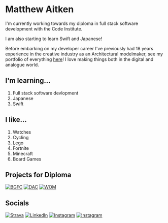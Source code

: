 # Matthew Aitken

I'm currently working towards my diploma in full stack software development with the Code Institute.

I am also starting to learn Swift and Japanese!

Before embarking on my developer career I've previously had 18 years experience in the creative industry as an Architectural modelmaker, see my portfolio of everything [here](https://apeskinian.github.io/)! I love making things both in the digital and analogue world.

## I'm learning...
1. Full stack software devlopment
2. Japanese
3. Swift

## I like...
1. Watches
2. Cycling
3. Lego
4. Fortnite
5. Minecraft
6. Board Games

## Projects for Diploma
[![BGFC](https://img.shields.io/badge/BGFC-3c4d67?&style=for-the-badge&logoColor=fff)](https://apeskinian.github.io/p1_bgfc/)
[![DAC](https://img.shields.io/badge/Dragons%20are%20Cool-885239?&style=for-the-badge&logoColor=fff)](https://apeskinian.github.io/p2_dac/)
[![WOM](https://img.shields.io/badge/Watch-O-Matic-6F7378?&style=for-the-badge&logoColor=fff)](https://apeskinian-watch-o-matic-8cd45839ba26.herokuapp.com/)

## Socials

[![Strava](https://img.shields.io/badge/Strava-FC4C02?&style=for-the-badge&logo=strava&logoColor=fff)](https://www.strava.com/athletes/138497633)
[![LinkedIn](https://img.shields.io/badge/LinkedIn-0A66C2?&style=for-the-badge&logo=linkedin&logoColor=fff)](https://www.linkedin.com/in/apeskinian/)
[![Instagram](https://img.shields.io/badge/Instagram-E4405F?&style=for-the-badge&logo=instagram&logoColor=fff)](https://www.instagram.com/apeskinian/)
[![Instagram](https://img.shields.io/badge/Duolingo-58CC02?&style=for-the-badge&logo=duolingo&logoColor=fff)](https://www.duolingo.com/profile/apeskinian)





